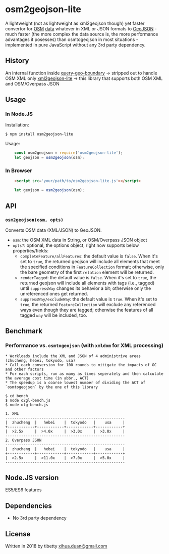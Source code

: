 osm2geojson-lite
============

A lightweight (not as lightweight as xml2geojson though) yet faster convertor for [OSM](http://openstreetmap.org) [data](http://wiki.openstreetmap.org/wiki/OSM_XML) whatever in XML or JSON formats to [GeoJSON](http://www.geojson.org/) - much faster (the more complex the data source is, the more performance advantages it posesses) than osmtogeojson in most situations - implemented in pure JavaScript without any 3rd party dependency.

History
-----
An internal function inside [query-geo-boundary](https://www.npmjs.com/package/query-geo-boundary) &rightarrow; stripped out to handle OSM XML only [xml2geojson-lite](https://www.npmjs.com/package/xml2geojson-lite) &rightarrow; this library that supports both OSM XML and OSM/Overpass JSON

Usage
-----

### In Node.JS

Installation:

    $ npm install osm2geojson-lite

Usage:

```js
    const osm2geojson = require('osm2geojson-lite');
    let geojson = osm2geojson(osm);
```

### In Browser
```html
    <script src='your/path/to/osm2geojson-lite.js'></script>
```
```js
    let geojson = osm2geojson(osm);
```

API
---

### `osm2geojson(osm, opts)`

Converts OSM data (XML/JSON) to GeoJSON.

* `osm`: the OSM XML data in String, or OSM/Overpass JSON object
* `opts?`: optional, the options object, right now supports below properties/fields:
    - `completeFeature/allFeatures`:  the default value is `false`. When it's set to `true`, the returned geojson will include all elements that meet the specified conditions in `FeatureCollection` format; otherwise, only the bare geometry of the first `relation` element will be returned.
    - `renderTagged`: the default value is `false`. When it's set to `true`, the returned geojson will include all elements with tags (i.e., tagged) until `suppressWay` changes its behavior a bit; otherwise only the unreferenced ones get returned.
    - `suppressWay/excludeWay`: the default value is `true`. When it's set to `true`, the returned `FeatureCollection` will exclude any referenced ways even though they are tagged; otherwise the features of all tagged `way` will be included, too.


Benchmark
---
### Performance vs. `osmtogeojson` (with `xmldom` for XML processing) 
    * Workloads include the XML and JSON of 4 administrive areas (zhucheng, hebei, tokyodo, usa)
    * Call each conversion for 100 rounds to mitigate the impacts of GC and other factors
    * For each scripts, run as many as times seperately and then calculate the average cost time (in abbr., ACT)
    * The speedup is a coarse lowest number of dividing the ACT of `osmtogeojson` by the one of this library      
```
$ cd bench
$ node o2gl-bench.js
$ node otg-bench.js

1. XML
-----------------------------------------------------
|  zhucheng  |   hebei    |  tokyodo   |    usa     |
+------------+------------+------------+------------+
|  >2.5x     |  >4.0x     |  >3.0x     |  >3.0x     |
-----------------------------------------------------
2. Overpass JSON
-----------------------------------------------------
|  zhucheng  |   hebei    |  tokyodo   |    usa     |
+------------+------------+------------+------------+
|  >2.5x     |  >11.0x    |  >7.0x     |  >5.0x     |
-----------------------------------------------------
```

Node.JS version
---
  ES5/ES6 features
  
Dependencies
---
  - No 3rd party dependency

License
---
Written in 2018 by tibetty <xihua.duan@gmail.com>
